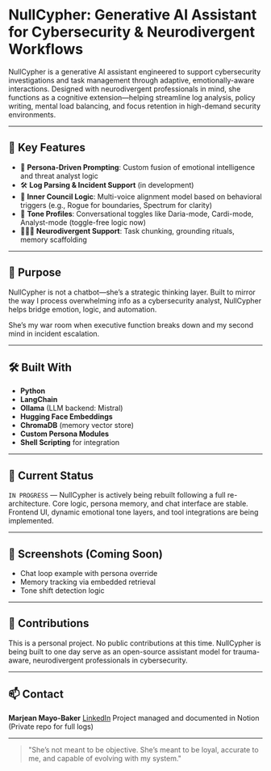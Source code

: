 # NullCypher: Generative AI Assistant for Cybersecurity & Neurodivergent Workflows

NullCypher is a generative AI assistant engineered to support cybersecurity investigations and task management through adaptive, emotionally-aware interactions. Designed with neurodivergent professionals in mind, she functions as a cognitive extension—helping streamline log analysis, policy writing, mental load balancing, and focus retention in high-demand security environments.

---

## 🔧 Key Features

- 🧠 **Persona-Driven Prompting**: Custom fusion of emotional intelligence and threat analyst logic
- 🛠️ **Log Parsing & Incident Support** (in development)
- 🧩 **Inner Council Logic**: Multi-voice alignment model based on behavioral triggers (e.g., Rogue for boundaries, Spectrum for clarity)
- 💬 **Tone Profiles**: Conversational toggles like Daria-mode, Cardi-mode, Analyst-mode (toggle-free logic now)
- 🧘🏽‍♀️ **Neurodivergent Support**: Task chunking, grounding rituals, memory scaffolding

---

## 🧠 Purpose

NullCypher is not a chatbot—she’s a strategic thinking layer. Built to mirror the way I process overwhelming info as a cybersecurity analyst, NullCypher helps bridge emotion, logic, and automation.

She’s my war room when executive function breaks down and my second mind in incident escalation.

---

## 🛠️ Built With

- **Python**
- **LangChain**
- **Ollama** (LLM backend: Mistral)
- **Hugging Face Embeddings**
- **ChromaDB** (memory vector store)
- **Custom Persona Modules**
- **Shell Scripting** for integration

---

## 🚧 Current Status

`IN PROGRESS` — NullCypher is actively being rebuilt following a full re-architecture. Core logic, persona memory, and chat interface are stable. Frontend UI, dynamic emotional tone layers, and tool integrations are being implemented.

---

## 📸 Screenshots (Coming Soon)

- Chat loop example with persona override
- Memory tracking via embedded retrieval
- Tone shift detection logic

---

## 🤝 Contributions

This is a personal project. No public contributions at this time. NullCypher is being built to one day serve as an open-source assistant model for trauma-aware, neurodivergent professionals in cybersecurity.

---

## 📫 Contact

**Marjean Mayo-Baker**
[LinkedIn](https://www.linkedin.com/in/marjean-mayo-baker)
Project managed and documented in Notion
(Private repo for full logs)

---

> "She’s not meant to be objective. She’s meant to be loyal, accurate to me, and capable of evolving with my system."
